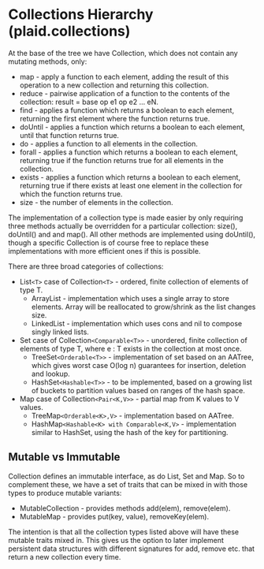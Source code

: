 # Collections Hierarchy (plaid.collections) #

At the base of the tree we have Collection, which does not contain any mutating methods, only:
  * map - apply a function to each element, adding the result of this operation to a new collection and returning this collection.
  * reduce - pairwise application of a function to the contents of the collection: result = base op e1 op e2 ... eN.
  * find - applies a function which returns a boolean to each element, returning the first element where the function returns true.
  * doUntil - applies a function which returns a boolean to each element, until that function returns true.
  * do - applies a function to all elements in the collection.
  * forall - applies a function which returns a boolean to each element, returning true if the function returns true for all elements in the collection.
  * exists - applies a function which returns a boolean to each element, returning true if there exists at least one element in the collection for which the function returns true.
  * size - the number of elements in the collection.

The implementation of a collection type is made easier by only requiring three methods actually be overridden for a particular collection: size(), doUntil() and and map(). All other methods are implemented using doUntil(), though a specific Collection is of course free to replace these implementations with more efficient ones if this is possible.

There are three broad categories of collections:

  * List`<T>` case of Collection`<T>` - ordered, finite collection of elements of type T.
    * ArrayList - implementation which uses a single array to store elements. Array will be reallocated to grow/shrink as the list changes size.
    * LinkedList - implementation which uses cons and nil to compose singly linked lists.
  * Set case of Collection`<Comparable<T>>` - unordered, finite collection of elements of type T, where e : T exists in the collection at most once.
    * TreeSet`<Orderable<T>>` - implementation of set based on an AATree, which gives worst case O(log n) guarantees for insertion, deletion and lookup.
    * HashSet`<Hashable<T>>` - to be implemented, based on a growing list of buckets to partition values based on ranges of the hash space.
  * Map case of Collection`<Pair<K,V>>` - partial map from K values to V values.
    * TreeMap`<Orderable<K>,V>` - implementation based on AATree.
    * HashMap`<Hashable<K> with Comparable<K,V>` - implementation similar to HashSet, using the hash of the key for partitioning.

## Mutable vs Immutable ##

Collection defines an immutable interface, as do List, Set and Map. So to complement these, we have a set of traits that can be mixed in with those types to produce mutable variants:
  * MutableCollection - provides methods add(elem), remove(elem).
  * MutableMap - provides put(key, value), removeKey(elem).

The intention is that all the collection types listed above will have these mutable traits mixed in. This gives us the option to later implement persistent data structures with different signatures for add, remove etc. that return a new collection every time.